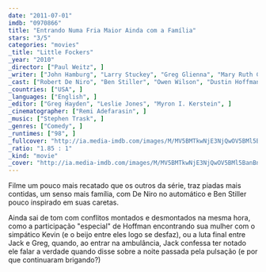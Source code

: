 ```yaml
---
date: "2011-07-01"
imdb: "0970866"
title: "Entrando Numa Fria Maior Ainda com a Família"
stars: "3/5"
categories: "movies"
_title: "Little Fockers"
_year: "2010"
_director: ["Paul Weitz", ]
_writer: ["John Hamburg", "Larry Stuckey", "Greg Glienna", "Mary Ruth Clarke", ]
_cast: ["Robert De Niro", "Ben Stiller", "Owen Wilson", "Dustin Hoffman", "Barbra Streisand", "Blythe Danner", "Teri Polo", "Jessica Alba", "Laura Dern", ]
_countries: ["USA", ]
_languages: ["English", ]
_editor: ["Greg Hayden", "Leslie Jones", "Myron I. Kerstein", ]
_cinematographer: ["Remi Adefarasin", ]
_music: ["Stephen Trask", ]
_genres: ["Comedy", ]
_runtimes: ["98", ]
_fullcover: "http://ia.media-imdb.com/images/M/MV5BMTkwNjE3NjQwOV5BMl5BanBnXkFtZTcwNzAyNTMwNA@@.jpg"
_ratio: "1.85 : 1"
_kind: "movie"
_cover: "http://ia.media-imdb.com/images/M/MV5BMTkwNjE3NjQwOV5BMl5BanBnXkFtZTcwNzAyNTMwNA@@._V1._SX95_SY140_.jpg"
---
```

Filme um pouco mais recatado que os outros da série, traz piadas mais contidas, um senso mais família, com De Niro no automático e Ben Stiller pouco inspirado em suas caretas.

Ainda sai de tom com conflitos montados e desmontados na mesma hora, como a participação "especial" de Hoffman encontrando sua mulher com o simpático Kevin (e o beijo entre eles logo se desfaz), ou a luta final entre Jack e Greg, quando, ao entrar na ambulância, Jack confessa ter notado ele falar a verdade quando disse sobre a noite passada pela pulsação (e por que continuaram brigando?)


